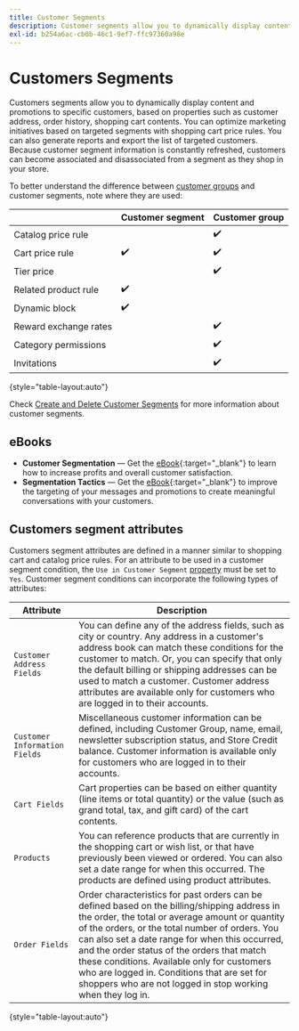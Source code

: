 ```yaml
---
title: Customer Segments
description: Customer segments allow you to dynamically display content and promotions to specific customers.
exl-id: b254a6ac-cb0b-46c1-9ef7-ffc97360a98e
---
```

# Customers Segments

Customers segments allow you to dynamically display content and promotions to specific customers, based on properties such as customer address, order history, shopping cart contents. You can optimize marketing initiatives based on targeted segments with shopping cart price rules. You can also generate reports and export the list of targeted customers. Because customer segment information is constantly refreshed, customers can become associated and disassociated from a segment as they shop in your store.

To better understand the difference between [customer groups](../customers/customer-groups.md) and customer segments, note where they are used:

||Customer segment|Customer group|
|--- |--- |--- |
|Catalog price rule||✔️|
|Cart price rule|✔️|✔️|
|Tier price||✔️|
|Related product rule|✔️||
|Dynamic block|✔️||
|Reward exchange rates||✔️|
|Category permissions||✔️|
|Invitations||✔️|

{style="table-layout:auto"}

Check [Create and Delete Customer Segments](../customers/customer-segment-create.md) for more information about customer segments.

## eBooks

- **Customer Segmentation** — Get the [eBook](https://business.adobe.com/resources/identifying-your-most-profitable-customers-introduction-customer-segmentation.html){:target="_blank"} to learn how to increase profits and overall customer satisfaction.
- **Segmentation Tactics** — Get the [eBook](https://business.adobe.com/resources/3-segmentation-tactics-ignite-conversion.html){:target="_blank"} to improve the targeting of your messages and promotions to create meaningful conversations with your customers.

## Customers segment attributes

Customers segment attributes are defined in a manner similar to shopping cart and catalog price rules. For an attribute to be used in a customer segment condition, the `Use in Customer Segment` [property](attribute-properties.md#) must be set to `Yes`. Customer segment conditions can incorporate the following types of attributes:

| Attribute | Description |
|---|---|
| `Customer Address Fields` | You can define any of the address fields, such as city or country. Any address in a customer's address book can match these conditions for the customer to match. Or, you can specify that only the default billing or shipping addresses can be used to match a customer. Customer address attributes are available only for customers who are logged in to their accounts. |
| `Customer Information Fields` | Miscellaneous customer information can be defined, including Customer Group, name, email, newsletter subscription status, and Store Credit balance. Customer information is available only for customers who are logged in to their accounts. |
| `Cart Fields` | Cart properties can be based on either quantity (line items or total quantity) or the value (such as grand total, tax, and gift card) of the cart contents. |
| `Products` | You can reference products that are currently in the shopping cart or wish list, or that have previously been viewed or ordered. You can also set a date range for when this occurred. The products are defined using product attributes. |
| `Order Fields` | Order characteristics for past orders can be defined based on the billing/shipping address in the order, the total or average amount or quantity of the orders, or the total number of orders. You can also set a date range for when this occurred, and the order status of the orders that match these conditions. Available only for customers who are logged in. Conditions that are set for shoppers who are not logged in stop working when they log in. |

{style="table-layout:auto"}
